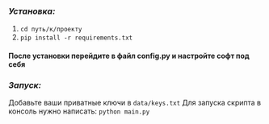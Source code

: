 ### *Установка:*

1. `cd путь/к/проекту`
2. `pip install -r requirements.txt`

#### После установки перейдите в файл config.py и настройте софт под себя

### *Запуск:*

Добавьте ваши приватные ключи в `data/keys.txt`
Для запуска скрипта в консоль нужно написать: `python main.py`